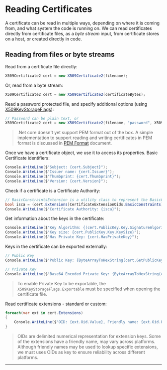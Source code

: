 # Reading Certificates
A certificate can be read in multiple ways, depending on where it is coming from, and what system the code is running on. We can read certificates directly from certificate files, as a _byte stream_ input, from certificate stores on a host, or created directly in code. 

## Reading from files or byte streams
Read from a certificate file directly: 
```cs
X509Certificate2 cert = new X509Certificate2(filename);
```

Or, read from a byte stream:
```csharp
X509Certificate2 cert = new X509Certificate2(certificateBytes);
```

Read a password protected file, and specify additional options (using [X509KeyStorageFlags](https://docs.microsoft.com/en-us/dotnet/api/system.security.cryptography.x509certificates.x509keystorageflags)):

```csharp
// Password can be plain text, or 
X509Certificate2 cert = new X509Certificate2(filename, "password", X509KeyStorageFlags.Exportable);
```

> .Net core doesn't yet support PEM format out of the box. A simple implementation to support reading and writing certificates in PEM format is discussed in [PEM Format](PemFormat.md) document. 

Once we have a certificate object, we use it to access its properties. Basic Certificate identifiers:
```csharp
Console.WriteLine($"Subject: {cert.Subject}");
Console.WriteLine($"Issuer name: {cert.Issuer}");
Console.WriteLine($"Thumbprint: {cert.Thumbprint}");
Console.WriteLine($"Version: {cert.Version}");
```

Check if a certificate is a Certificate Authority:
```csharp
// BasicConstraintsExtension is a utility class to represent the BasicConstraints extension in the certificate
bool isca = (cert.Extensions[CertificateExtensionOids.BasicConstraints] as X509BasicConstraintsExtension).CertificateAuthority;
Console.WriteLine($"Certificate Authority: {isca}");
``` 

Get information about the keys in the certificate:
```csharp
Console.WriteLine($"Key Algorithm: {(cert.PublicKey.Key.SignatureAlgorithm)}");
Console.WriteLine($"Key size: {cert.PublicKey.Key.KeySize}");
Console.WriteLine($"Has Private Key: {cert.HasPrivateKey}");
```

Keys in the certificate can be exported externally:
```csharp
// Public Key
Console.WriteLine($"Public Key: {ByteArrayToHexString(cert.GetPublicKey())}");

// Private Key
Console.WriteLine($"Base64 Encoded Private Key: {ByteArrayToHexString(cert.PrivateKey.ExportPkcs8PrivateKey())}");
```

> To enable Private Key to be exportable, the `X509KeyStorageFlags.Exportable` must be specified when opening the certificate file.

Read certificate extensions - standard or custom:

```csharp
foreach(var ext in cert.Extensions)
{
    Console.WriteLine($"OID: {ext.Oid.Value}, Friendly name: {ext.Oid.FriendlyName}, Value: {ByteArrayToHexString(ext.RawData)}");
}
```
> OIDs are delimited numerical representation for extension keys. Some of the extensions have a friendly name, may vary across platforms. Although friendly names may be used to lookup specific extensions, we must uses OIDs as key to ensure reliability across different platforms. 

---
